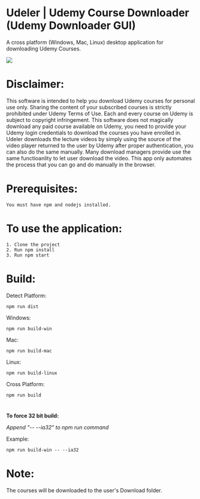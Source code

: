 # Udeler | Udemy Course Downloader (Udemy Downloader GUI)
A cross platform (Windows, Mac, Linux) desktop application for downloading Udemy Courses.

![](https://i.imgur.com/b1uxI5d.gif)

# Disclaimer: 
This software is intended to help you download Udemy courses for personal use only. Sharing the content of your subscribed courses is strictly prohibited under Udemy Terms of Use. Each and every course on Udemy is subject to copyright infringement. 
This software does not magically download any paid course available on Udemy, you need to provide your Udemy login credentials to download the courses you have enrolled in. Udeler downloads the lecture videos by simply using the source of the video player returned to the user by Udemy after proper authentication, you can also do the same manually. Many download managers provide use the same functioanlity to let user download the video. This app only automates the process that you can go and do manually in the browser.    

# Prerequisites:
```
You must have npm and nodejs installed.
```

# To use the application:
``` 
1. Clone the project
2. Run npm install 
3. Run npm start
```

# Build:
Detect Platform:
``` 
npm run dist
``` 
Windows:
``` 
npm run build-win
``` 
Mac:
``` 
npm run build-mac
``` 
Linux:
``` 
npm run build-linux
``` 
Cross Platform:
``` 
npm run build
``` 
#
**To force 32 bit build:**

*Append "-- --ia32" to npm run command*

Example:
``` 
npm run build-win -- --ia32
``` 

# Note: 
The courses will be downloaded to the user's Download folder.
